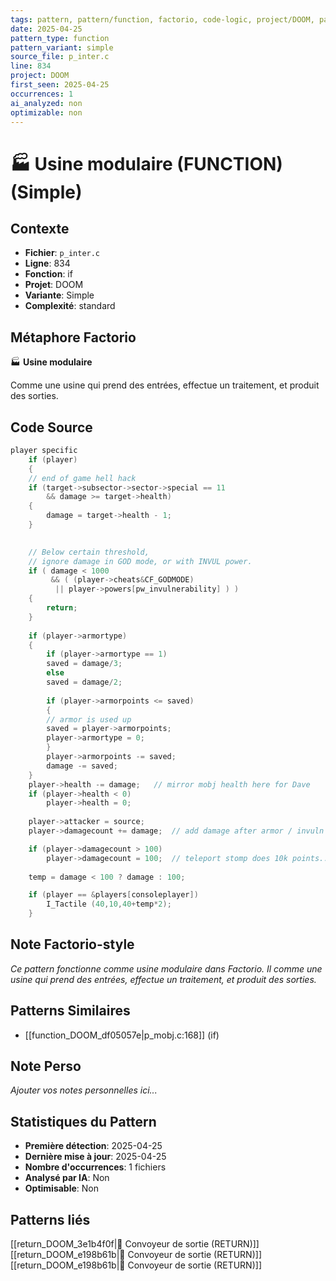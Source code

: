 ```yaml
---
tags: pattern, pattern/function, factorio, code-logic, project/DOOM, pattern/variant/simple
date: 2025-04-25
pattern_type: function
pattern_variant: simple
source_file: p_inter.c
line: 834
project: DOOM
first_seen: 2025-04-25
occurrences: 1
ai_analyzed: non
optimizable: non
---
```


# 🏭 Usine modulaire (FUNCTION) (Simple)

## Contexte
- **Fichier**: `p_inter.c`
- **Ligne**: 834
- **Fonction**: if
- **Projet**: DOOM
- **Variante**: Simple
- **Complexité**: standard

## Métaphore Factorio
🏭 **Usine modulaire**

Comme une usine qui prend des entrées, effectue un traitement, et produit des sorties.

## Code Source
```c
player specific
    if (player)
    {
	// end of game hell hack
	if (target->subsector->sector->special == 11
	    && damage >= target->health)
	{
	    damage = target->health - 1;
	}
	

	// Below certain threshold,
	// ignore damage in GOD mode, or with INVUL power.
	if ( damage < 1000
	     && ( (player->cheats&CF_GODMODE)
		  || player->powers[pw_invulnerability] ) )
	{
	    return;
	}
	
	if (player->armortype)
	{
	    if (player->armortype == 1)
		saved = damage/3;
	    else
		saved = damage/2;
	    
	    if (player->armorpoints <= saved)
	    {
		// armor is used up
		saved = player->armorpoints;
		player->armortype = 0;
	    }
	    player->armorpoints -= saved;
	    damage -= saved;
	}
	player->health -= damage; 	// mirror mobj health here for Dave
	if (player->health < 0)
	    player->health = 0;
	
	player->attacker = source;
	player->damagecount += damage;	// add damage after armor / invuln

	if (player->damagecount > 100)
	    player->damagecount = 100;	// teleport stomp does 10k points...
	
	temp = damage < 100 ? damage : 100;

	if (player == &players[consoleplayer])
	    I_Tactile (40,10,40+temp*2);
    }
```

## Note Factorio-style
*Ce pattern fonctionne comme usine modulaire dans Factorio. Il comme une usine qui prend des entrées, effectue un traitement, et produit des sorties.*

## Patterns Similaires
- [[function_DOOM_df05057e|p_mobj.c:168]] (if)

## Note Perso
*Ajouter vos notes personnelles ici...*

## Statistiques du Pattern
- **Première détection**: 2025-04-25
- **Dernière mise à jour**: 2025-04-25
- **Nombre d'occurrences**: 1 fichiers
- **Analysé par IA**: Non
- **Optimisable**: Non

## Patterns liés
[[return_DOOM_3e1b4f0f|🚚 Convoyeur de sortie (RETURN)]]
[[return_DOOM_e198b61b|🚚 Convoyeur de sortie (RETURN)]]
[[return_DOOM_e198b61b|🚚 Convoyeur de sortie (RETURN)]]
